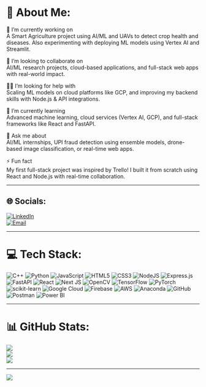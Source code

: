 # 💫 About Me:

🔭 I’m currently working on  
A Smart Agriculture project using AI/ML and UAVs to detect crop health and diseases. Also experimenting with deploying ML models using Vertex AI and Streamlit.

🤝 I’m looking to collaborate on  
AI/ML research projects, cloud-based applications, and full-stack web apps with real-world impact.

🙋‍♀️ I’m looking for help with  
Scaling ML models on cloud platforms like GCP, and improving my backend skills with Node.js & API integrations.

🌱 I’m currently learning  
Advanced machine learning, cloud services (Vertex AI, GCP), and full-stack frameworks like React and FastAPI.

💬 Ask me about  
AI/ML internships, UPI fraud detection using ensemble models, drone-based image classification, or real-time web apps.

⚡ Fun fact  
My first full-stack project was inspired by Trello! I built it from scratch using React and Node.js with real-time collaboration.

---

## 🌐 Socials:

[![LinkedIn](https://img.shields.io/badge/LinkedIn-%230077B5.svg?logo=linkedin&logoColor=white)](https://www.linkedin.com/in/sapna-dahikamble-949149288/)  
[![Email](https://img.shields.io/badge/Email-D14836?logo=gmail&logoColor=white)](mailto:sapna.dahikamble@mitaoe.ac.in)

---

# 💻 Tech Stack:

![C++](https://img.shields.io/badge/c++-%2300599C.svg?style=for-the-badge&logo=c%2B%2B&logoColor=white) 
![Python](https://img.shields.io/badge/python-3670A0?style=for-the-badge&logo=python&logoColor=ffdd54) 
![JavaScript](https://img.shields.io/badge/javascript-%23323330.svg?style=for-the-badge&logo=javascript&logoColor=%23F7DF1E) 
![HTML5](https://img.shields.io/badge/html5-%23E34F26.svg?style=for-the-badge&logo=html5&logoColor=white) 
![CSS3](https://img.shields.io/badge/css3-%231572B6.svg?style=for-the-badge&logo=css3&logoColor=white) 
![NodeJS](https://img.shields.io/badge/node.js-6DA55F?style=for-the-badge&logo=node.js&logoColor=white) 
![Express.js](https://img.shields.io/badge/express.js-%23404d59.svg?style=for-the-badge&logo=express&logoColor=%2361DAFB) 
![FastAPI](https://img.shields.io/badge/FastAPI-005571?style=for-the-badge&logo=fastapi) 
![React](https://img.shields.io/badge/react-%2320232a.svg?style=for-the-badge&logo=react&logoColor=%2361DAFB) 
![Next JS](https://img.shields.io/badge/Next-black?style=for-the-badge&logo=next.js&logoColor=white) 
![OpenCV](https://img.shields.io/badge/opencv-%23white.svg?style=for-the-badge&logo=opencv&logoColor=white) 
![TensorFlow](https://img.shields.io/badge/TensorFlow-%23FF6F00.svg?style=for-the-badge&logo=TensorFlow&logoColor=white) 
![PyTorch](https://img.shields.io/badge/PyTorch-%23EE4C2C.svg?style=for-the-badge&logo=PyTorch&logoColor=white) 
![scikit-learn](https://img.shields.io/badge/scikit--learn-%23F7931E.svg?style=for-the-badge&logo=scikit-learn&logoColor=white) 
![Google Cloud](https://img.shields.io/badge/GoogleCloud-%234285F4.svg?style=for-the-badge&logo=google-cloud&logoColor=white) 
![Firebase](https://img.shields.io/badge/firebase-%23039BE5.svg?style=for-the-badge&logo=firebase) 
![AWS](https://img.shields.io/badge/AWS-%23FF9900.svg?style=for-the-badge&logo=amazon-aws&logoColor=white) 
![Anaconda](https://img.shields.io/badge/Anaconda-%2344A833.svg?style=for-the-badge&logo=anaconda&logoColor=white) 
![GitHub](https://img.shields.io/badge/github-%23121011.svg?style=for-the-badge&logo=github&logoColor=white) 
![Postman](https://img.shields.io/badge/Postman-FF6C37?style=for-the-badge&logo=postman&logoColor=white) 
![Power BI](https://img.shields.io/badge/power_bi-F2C811?style=for-the-badge&logo=powerbi&logoColor=black)

---

# 📊 GitHub Stats:

![](https://github-readme-stats.vercel.app/api?username=SapnaKamble70065&theme=dark&hide_border=false&include_all_commits=false&count_private=false)<br/>
![](https://nirzak-streak-stats.vercel.app/?user=SapnaKamble70065&theme=dark&hide_border=false)<br/>
![](https://github-readme-stats.vercel.app/api/top-langs/?username=SapnaKamble70065&theme=dark&hide_border=false&layout=compact)

---

[![](https://visitcount.itsvg.in/api?id=SapnaKamble70065&icon=0&color=0)](https://visitcount.itsvg.in)

<!-- Proudly created with GPRM ( https://gprm.itsvg.in ) -->
